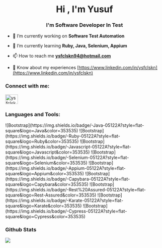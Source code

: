 <h1 align="center">Hi , I'm Yusuf</h1>
<h3 align="center">I'm Software Developer In Test</h3>

- 🔭 I’m currently working on **Software Test Automation**

- 🌱 I’m currently learning **Ruby, Java, Selenium, Appium**

- 📫 How to reach me **ysfclskn94@hotmail.com**

- 📄 Know about my experiences [https://www.linkedin.com/in/ysfclskn](https://www.linkedin.com/in/ysfclskn)

<h3 align="left">Connect with me:</h3>
<p align="left">
<a href="https://linkedin.com/in/ysfclskn" target="blank"><img align="center" src="https://raw.githubusercontent.com/rahuldkjain/github-profile-readme-generator/master/src/images/icons/Social/linked-in-alt.svg" alt="ysfclskn" height="30" width="40" /></a>
</p>

<h3 align="left">Languages and Tools:</h3>
![Bootstrap](https://img.shields.io/badge/-Java-05122A?style=flat-square&logo=Java&color=353535) ![Bootstrap](https://img.shields.io/badge/-Ruby-05122A?style=flat-square&logo=Ruby&color=353535) ![Bootstrap](https://img.shields.io/badge/-Javascript-05122A?style=flat-square&logo=Javascript&color=353535) ![Bootstrap](https://img.shields.io/badge/-Selenium-05122A?style=flat-square&logo=Selenium&color=353535) ![Bootstrap](https://img.shields.io/badge/-Appium-05122A?style=flat-square&logo=Appium&color=353535) ![Bootstrap](https://img.shields.io/badge/-Capybara-05122A?style=flat-square&logo=Capybara&color=353535) ![Bootstrap](https://img.shields.io/badge/-Rest%20Assured-05122A?style=flat-square&logo=Rest-Assured&color=353535) ![Bootstrap](https://img.shields.io/badge/-Karate-05122A?style=flat-square&logo=Karate&color=353535) ![Bootstrap](https://img.shields.io/badge/-Cypress-05122A?style=flat-square&logo=Cypress&color=353535)

<h3 align="left">Github Stats</h3>

![](https://github-readme-stats.vercel.app/api/top-langs/?username=ysfclskn&theme=tokyonight&hide_border=true&include_all_commits=false&count_private=false&layout=compact)
